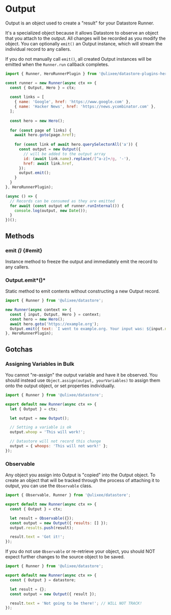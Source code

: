 # Output

Output is an object used to create a "result" for your Datastore Runner.

It's a specialized object because it allows Datastore to observe an object that you attach to the output. All changes will be recorded as you modify the object. You can optionally `emit()` an Output instance, which will stream the individual record to any callers.

If you do not manually call `emit()`, all created Output instances will be emitted when the `Runner.run` callback completes.

```js
import { Runner, HeroRunnerPlugin } from '@ulixee/datastore-plugins-hero';

const runner = new Runner(async ctx => {
  const { Output, Hero } = ctx;
  
  const links = [
    { name: 'Google', href: 'https://www.google.com' },
    { name: 'Hacker News', href: 'https://news.ycombinator.com' },
  ];
  
  const hero = new Hero();
  
  for (const page of links) {
    await hero.goto(page.href);
    
    for (const link of await hero.querySelectorAll('a')) {
      const output = new Output({
        // will be added to the output array
        id: (await link.name).replace(/[^a-z]+/g, '-'),
        href: await link.href,
      });
      output.emit();
    }
  }
}, HeroRunnerPlugin);

(async () => {
  // Records can be consumed as they are emitted
  for await (const output of runner.runInternal()) {
    console.log(output, new Date());
  }
})();
```

## Methods

### emit _()_ {#emit}

Instance method to freeze the output and immediately emit the record to any callers.

### Output.emit*()*

Static method to emit contents without constructing a new Output record.

```js
import { Runner } from '@ulixee/datastore';

new Runner(async context => {
  const { input, Output, Hero } = context;
  const hero = new Hero();
  await hero.goto('https://example.org');
  Output.emit({ text: `I went to example.org. Your input was: ${input.name}` });
}, HeroRunnerPlugin);
```

## Gotchas

### Assigning Variables in Bulk

You cannot "re-assign" the output variable and have it be observed. You should instead use `Object.assign(output, yourVariables)` to assign them onto the output object, or set properties individually.

```js
import { Runner } from '@ulixee/datastore';

export default new Runner(async ctx => {
  let { Output } = ctx;

  let output = new Output();

  // Setting a variable is ok
  output.whoop = 'This will work!';

  // Datastore will not record this change
  output = { whoops: 'This will not work!' };
});
```

### Observable

Any object you assign into Output is "copied" into the Output object. To create an object that will be tracked through the process of attaching it to output, you can use the `Observable` class.

```js
import { Observable, Runner } from '@ulixee/datastore';

export default new Runner(async ctx => {
  const { Output } = ctx;

  let result = Observable({});
  const output = new Output({ results: [] });
  output.results.push(result);

  result.text = 'Got it!';
});
```

If you do not use `Observable` or re-retrieve your object, you should NOT expect further changes to the source object to be saved.

```js
import { Runner } from '@ulixee/datastore';

export default new Runner(async ctx => {
  const { Output } = datastore;

  let result = {};
  const output = new Output({ result });

  result.text = 'Not going to be there!'; // WILL NOT TRACK!
});
```
